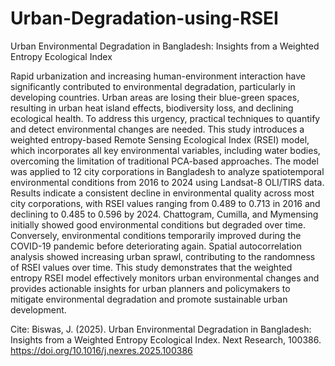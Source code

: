 # Urban-Degradation-using-RSEI
Urban Environmental Degradation in Bangladesh: Insights from a Weighted Entropy Ecological Index

Rapid urbanization and increasing human-environment interaction have significantly contributed to environmental degradation, particularly in developing countries. Urban areas are losing their blue-green spaces, resulting in urban heat island effects, biodiversity loss, and declining ecological health. To address this urgency, practical techniques to quantify and detect environmental changes are needed. This study introduces a weighted entropy-based Remote Sensing Ecological Index (RSEI) model, which incorporates all key environmental variables, including water bodies, overcoming the limitation of traditional PCA-based approaches. The model was applied to 12 city corporations in Bangladesh to analyze spatiotemporal environmental conditions from 2016 to 2024 using Landsat-8 OLI/TIRS data. Results indicate a consistent decline in environmental quality across most city corporations, with RSEI values ranging from 0.489 to 0.713 in 2016 and declining to 0.485 to 0.596 by 2024. Chattogram, Cumilla, and Mymensing initially showed good environmental conditions but degraded over time. Conversely, environmental conditions temporarily improved during the COVID-19 pandemic before deteriorating again. Spatial autocorrelation analysis showed increasing urban sprawl, contributing to the randomness of RSEI values over time. This study demonstrates that the weighted entropy RSEI model effectively monitors urban environmental changes and provides actionable insights for urban planners and policymakers to mitigate environmental degradation and promote sustainable urban development.

Cite: Biswas, J. (2025). Urban Environmental Degradation in Bangladesh: Insights from a Weighted Entropy Ecological Index. Next Research, 100386. https://doi.org/10.1016/j.nexres.2025.100386
